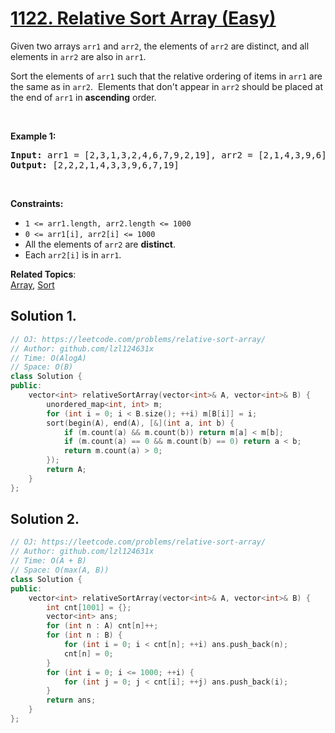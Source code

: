 # [1122. Relative Sort Array (Easy)](https://leetcode.com/problems/relative-sort-array/)

<p>Given two arrays <code>arr1</code> and <code>arr2</code>, the elements of <code>arr2</code> are distinct, and all elements in <code>arr2</code> are also in <code>arr1</code>.</p>

<p>Sort the elements of <code>arr1</code> such that the relative ordering of items in <code>arr1</code> are the same as in <code>arr2</code>.&nbsp; Elements that don't appear in <code>arr2</code> should be placed at the end of <code>arr1</code> in <strong>ascending</strong> order.</p>

<p>&nbsp;</p>
<p><strong>Example 1:</strong></p>
<pre><strong>Input:</strong> arr1 = [2,3,1,3,2,4,6,7,9,2,19], arr2 = [2,1,4,3,9,6]
<strong>Output:</strong> [2,2,2,1,4,3,3,9,6,7,19]
</pre>
<p>&nbsp;</p>
<p><strong>Constraints:</strong></p>

<ul>
	<li><code>1 &lt;= arr1.length, arr2.length &lt;= 1000</code></li>
	<li><code>0 &lt;= arr1[i], arr2[i] &lt;= 1000</code></li>
	<li>All the elements of <code>arr2</code> are <strong>distinct</strong>.</li>
	<li>Each&nbsp;<code>arr2[i]</code> is in <code>arr1</code>.</li>
</ul>


**Related Topics**:  
[Array](https://leetcode.com/tag/array/), [Sort](https://leetcode.com/tag/sort/)

## Solution 1.

```cpp
// OJ: https://leetcode.com/problems/relative-sort-array/
// Author: github.com/lzl124631x
// Time: O(AlogA)
// Space: O(B)
class Solution {
public:
    vector<int> relativeSortArray(vector<int>& A, vector<int>& B) {
        unordered_map<int, int> m;
        for (int i = 0; i < B.size(); ++i) m[B[i]] = i;
        sort(begin(A), end(A), [&](int a, int b) {
            if (m.count(a) && m.count(b)) return m[a] < m[b];
            if (m.count(a) == 0 && m.count(b) == 0) return a < b;
            return m.count(a) > 0;
        });
        return A;
    }
};
```

## Solution 2.

```cpp
// OJ: https://leetcode.com/problems/relative-sort-array/
// Author: github.com/lzl124631x
// Time: O(A + B)
// Space: O(max(A, B))
class Solution {
public:
    vector<int> relativeSortArray(vector<int>& A, vector<int>& B) {
        int cnt[1001] = {};
        vector<int> ans;
        for (int n : A) cnt[n]++;
        for (int n : B) {
            for (int i = 0; i < cnt[n]; ++i) ans.push_back(n);
            cnt[n] = 0;
        }
        for (int i = 0; i <= 1000; ++i) {
            for (int j = 0; j < cnt[i]; ++j) ans.push_back(i);
        }
        return ans;
    }
};
```